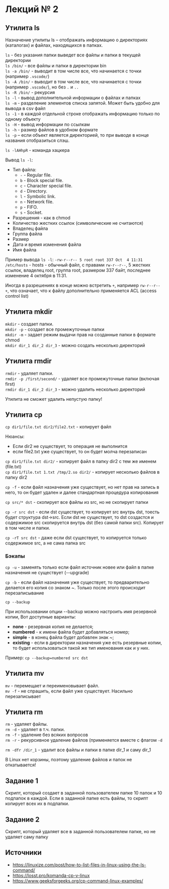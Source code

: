 # Лекций № 2

## Утилита ls

Назначение утилиты ls – отображать информацию о директориях (каталогах) и файлах, находящихся в папках.

`ls` - без указания папки выведет все файлы и папки в текущей директории  
`ls /bin/` - все файлы и папки в директории bin  
`ls -a /bin/` - выводит в том числе все, что начинается с точки (например `.vscode/`)  
`ls -A /bin/` - выводит в том числе все, что начинается с точки (например `.vscode/`), но без `.` и `..`  
`ls -R /bin/` - рекурсия  
`ls -l` - вывод дополнительной информации о файлах и папках  
`ls -m` - разделение элементов списка запятой. Может быть удобно для вывода в csv файл  
`ls -1` - в каждой отдельной строке отображать информацию только по одному объекту  
`ls -H` - вывод информации по ссылкам  
`ls -h` - размер файлов в удобном формате  
`ls -р` – если объект является директорией, то при выводе в конце названия отобразиться слэш.

`ls -lAHhpR` - команда хацкера

Вывод `ls -l`:

- Тип файла:
  - `-` - Regular file.
  - `b` - Block special file.
  - `c` - Character special file.
  - `d` - Directory.
  - `l` - Symbolic link.
  - `n` - Network file.
  - `p` - FIFO.
  - `s` - Socket.
- Разрешения - как в chmod
- Количество жестких ссылок (символические не считаются)
- Владелец файла
- Группа файла
- Размер
- Дата и время изменения файла
- Имя файла

Пример вывода `ls -l`:
`-rw-r--r-- 5 root root 337 Oct  4 11:31 /etc/hosts` - hosts - обычный файл, с правами `rw-r--r--`, 5 жестких ссылок, владелец root, группа root, размером 337 байт, последнее изменение 4 октября в 11:31.

Иногда в разрешениях в конце можно встретить `+`, например `rw-r--r--+`, что означает, что к файлу дополнительно применяется ACL (access control list)

## Утилита mkdir

`mkdir` - создает папки.  
`mkdir -p` - создает все промежуточные папки  
`mkdir -m` - задает режим выдачи прав на созданные папки в формате chmod  
`mkdir dir_1 dir_2 dir_3` - можно создать несколько директорий

## Утилита rmdir

`rmdir` - удаляет папки.  
`rmdir -p /first/second/` - удаляет все промежуточные папки (включая first)  
`rmdir dir_1 dir_2 dir_3` - можно удалить несколько директорий

Утилита не сможет удалить непустую папку!

## Утилита cp

`cp dir1/file.txt dir2/file2.txt` - копирует файл

Нюансы:
- Если dir2 не существует, то операция не выполнится
- если file2.txt уже существует, то он будет молча перезаписан

`cp dir1/file.txt dir2/` - копирует файл в папку dir2 с тем же именем (file.txt)  
`cp dir1/file.txt 1.txt /tmp/2.so dir2/` - копирует несколько файлов в папку dir2

`cp -f` - если файл назначения уже существует, но нет прав на запись в него, то он будет удален и далее стандартная процедура копирования

`cp src/* dst` - скопирует все файлы из src, но не скопирует папки

`cp -r src dst` - если dst существует, то копирует src внутрь dst, тоесть будет структура dst->src. Если dst не существует, то dst создастся и содержимое src скопируется внутрь dst (без самой папки src). Копирует в том числе и папки.

`cp -rT src dst` - даже если dst существует, то копируется только содержимое src, а не сама папка src

### Бэкапы

`cp -u` - заменять только если файл источник новее или файл в папке назначения не существует (--upgrade)

`cp -b` - если файл назначения уже существует, то предварительно делается его копия со знаком ~. Только после этого происходит перезаписывание

`cp --backup`

При использовании опции --backup можно настроить имя резервной копии, Вот доступные варианты:

- **none** - резервная копия не делается;
- **numbered** - к имени файла будет добавляться номер;
- **simple** - в конец файла будет добавлен знак ~;
- **existing** - если в директории назначения уже есть резервные копии, то будет использоваться такой же тип именования как и у них.

Пример:
`cp --backup=numbered src dst`

## Утилита mv

`mv` - перемещает и переименовывает файл.  
`mv -f` - не спрашить, если файл уже существует. Насильно перезаписывает  

## Утилита rm

`rm` - удаляет файлы.    
`rm -d` - удаляет в т.ч. папки.  
`rm -f` - удаление без всяких вопросов  
`rm -r` - рекурсивное удаление файлов (применяется вместе с флагом `-d`

`rm -dfr /dir_1` - удалит все файлы и папки в папке dir_1 и саму dir_1

В Linux нет корзины, поэтому удаление файлов и папок не откатывается!

## Задание 1

Скрипт, который создает в заданной пользователем папке 10 папок и 10 подпапок в каждой. Если в заданной папке есть файлы, то скрипт копирует всех их в подпапки. 

## Задание 2

Скрипт, который удаляет все в заданной пользователем папке, но не удаляет саму папку

## Источники

- https://linuxize.com/post/how-to-list-files-in-linux-using-the-ls-command/
- https://losst.pro/komanda-cp-v-linux
- https://www.geeksforgeeks.org/cp-command-linux-examples/
